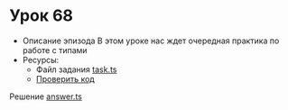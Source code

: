 # Урок 68

* Описание эпизода
В этом уроке нас ждет очередная практика по работе с типами
* Ресурсы:
  * Файл задания [task.ts](teacher/task.ts)
  * [Проверить код](https://github.com/yankovalenko94/TS_task_answers/blob/master/TS_step_8/index.ts)


Решение [answer.ts](answer.ts)